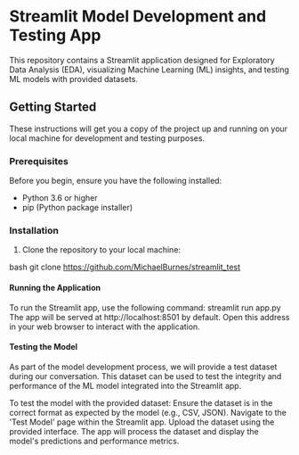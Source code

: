 # Streamlit Model Development and Testing App

This repository contains a Streamlit application designed for Exploratory Data Analysis (EDA), visualizing Machine Learning (ML) insights, and testing ML models with provided datasets.

## Getting Started

These instructions will get you a copy of the project up and running on your local machine for development and testing purposes.

### Prerequisites

Before you begin, ensure you have the following installed:
- Python 3.6 or higher
- pip (Python package installer)

### Installation

1. Clone the repository to your local machine:

bash
git clone https://github.com/MichaelBurnes/streamlit_test

#### Running the Application
To run the Streamlit app, use the following command:
    streamlit run app.py
The app will be served at http://localhost:8501 by default. Open this address in your web browser to interact with the application.

#### Testing the Model
As part of the model development process, we will provide a test dataset during our conversation. This dataset can be used to test the integrity and performance of the ML model integrated into the Streamlit app.

To test the model with the provided dataset:
    Ensure the dataset is in the correct format as expected by the model (e.g., CSV, JSON).
    Navigate to the 'Test Model' page within the Streamlit app.
    Upload the dataset using the provided interface.
    The app will process the dataset and display the model's predictions and performance metrics.